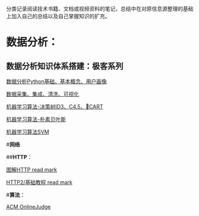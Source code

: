 分类记录阅读技术书籍、文档或视频资料的笔记，总结中在对原信息源整理的基础上加入自己的总结以及自己掌握知识的扩充。

# **数据分析**：

## 数据分析知识体系搭建：极客系列

[数据分析Python基础、基本概念、用户画像](https://github.com/onlyAngelia/Read-Mark/blob/master/数据分析/geekTime/数据分析-geekTimeNote.md)

[数据采集、集成、清洗、可视化]()

[机器学习算法-决策树ID3、C4.5、CART]()

[机器学习算法-朴素贝叶斯]()

[机器学习算法SVM]()

#**网络**

##**HTTP**：

[图解HTTP read mark](https://github.com/onlyAngelia/Read-Mark/blob/master/HTTP/HTTP图解mark.md)

[HTTP2/基础教程 read mark](https://github.com/onlyAngelia/Read-Mark/blob/master/HTTP/HTTP2基础和实践.md)

#**算法**：

[ACM OnlineJudge](http://acm.zju.edu.cn/onlinejudge/showProblem.do?problemId=1)


